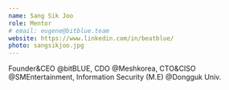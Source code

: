 ```yaml
---
name: Sang Sik Joo
role: Mentor
# email: eugene@bitblue.team
website: https://www.linkedin.com/in/beatblue/
photo: sangsikjoo.jpg
---
```


Founder&CEO @bitBLUE, CDO @Meshkorea, CTO&CISO @SMEntertainment, Information Security (M.E) @Dongguk Univ.
